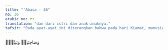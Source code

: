 ```yaml
---
title: "'Abasa - 36"
no: 36
arabic_no: ٣٦
translation: "dan dari istri dan anak-anaknya."
tafsir: "Pada ayat-ayat ini diterangkan bahwa pada hari Kiamat, manusia lari dari saudara, ibu, dan bapaknya, bahkan dari istri dan anak-anaknya. Hal itu disebabkan seluruh pikiran hanya tertuju pada penyelamatan diri dari bencana yang sangat menakutkan, sehingga lupa pada orang tua, saudara, istri, dan anak-anak. Firman Allah:\n\nWahai manusia! Bertakwalah kepada Tuhanmu dan takutlah pada hari yang (ketika itu) seorang bapak tidak dapat menolong anaknya, dan seorang anak tidak dapat (pula) menolong bapaknya sedikit pun. Sungguh, janji Allah pasti benar, maka janganlah sekali-kali kamu terpedaya oleh kehidupan dunia, dan jangan sampai kamu terpedaya oleh penipu dalam (menaati) Allah. (Luqman/31: 33)"
---
```


وَصَاحِبَتِهٖ وَبَنِيْهِۗ
